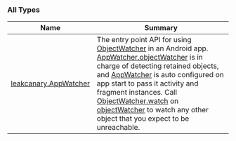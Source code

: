 

### All Types

| Name | Summary |
|---|---|
| [leakcanary.AppWatcher](../leakcanary/-app-watcher/index.md) | The entry point API for using [ObjectWatcher](#) in an Android app. [AppWatcher.objectWatcher](../leakcanary/-app-watcher/object-watcher.md) is in charge of detecting retained objects, and [AppWatcher](../leakcanary/-app-watcher/index.md) is auto configured on app start to pass it activity and fragment instances. Call [ObjectWatcher.watch](#) on [objectWatcher](../leakcanary/-app-watcher/object-watcher.md) to watch any other object that you expect to be unreachable. |
